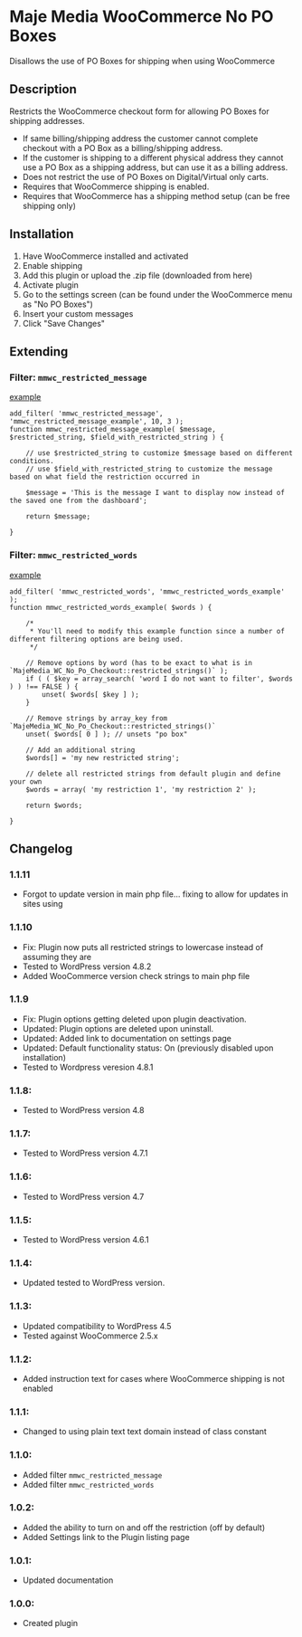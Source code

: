 # Maje Media WooCommerce No PO Boxes
Disallows the use of PO Boxes for shipping when using WooCommerce

## Description
Restricts the WooCommerce checkout form for allowing PO Boxes for shipping addresses.

- If same billing/shipping address the customer cannot complete checkout with a PO Box as a billing/shipping address.
- If the customer is shipping to a different physical address they cannot use a PO Box as a shipping address, but can use it as a billing address.
- Does not restrict the use of PO Boxes on Digital/Virtual only carts.
- Requires that WooCommerce shipping is enabled.
- Requires that WooCommerce has a shipping method setup (can be free shipping only)

## Installation
1. Have WooCommerce installed and activated
1. Enable shipping
1. Add this plugin or upload the .zip file (downloaded from here)
1. Activate plugin
1. Go to the settings screen (can be found under the WooCommerce menu as "No PO Boxes")
1. Insert your custom messages
1. Click "Save Changes"

## Extending

### Filter: `mmwc_restricted_message`
[example](https://majemedia.com/plugins/no-po-boxes/#mmwc_restricted_message)

    add_filter( 'mmwc_restricted_message', 'mmwc_restricted_message_example', 10, 3 );
    function mmwc_restricted_message_example( $message, $restricted_string, $field_with_restricted_string ) {
    
        // use $restricted_string to customize $message based on different conditions. 
        // use $field_with_restricted_string to customize the message based on what field the restriction occurred in
    
        $message = 'This is the message I want to display now instead of the saved one from the dashboard';
    
        return $message;
    
    }

### Filter: `mmwc_restricted_words`
[example](https://majemedia.com/plugins/no-po-boxes/#mmwc_restricted_words)

    add_filter( 'mmwc_restricted_words', 'mmwc_restricted_words_example' );
    function mmwc_restricted_words_example( $words ) {
    
        /*
         * You'll need to modify this example function since a number of different filtering options are being used.
         */
    
        // Remove options by word (has to be exact to what is in `MajeMedia_WC_No_Po_Checkout::restricted_strings()` );
        if ( ( $key = array_search( 'word I do not want to filter', $words ) ) !== FALSE ) {
            unset( $words[ $key ] );
        }
    
        // Remove strings by array_key from `MajeMedia_WC_No_Po_Checkout::restricted_strings()`
        unset( $words[ 0 ] ); // unsets "po box"
    
        // Add an additional string
        $words[] = 'my new restricted string';
    
        // delete all restricted strings from default plugin and define your own
        $words = array( 'my restriction 1', 'my restriction 2' );
    
        return $words;
    
    }

## Changelog
### 1.1.11
* Forgot to update version in main php file... fixing to allow for updates in sites using

### 1.1.10
* Fix: Plugin now puts all restricted strings to lowercase instead of assuming they are
* Tested to WordPress version 4.8.2
* Added WooCommerce version check strings to main php file

### 1.1.9
* Fix: Plugin options getting deleted upon plugin deactivation.
* Updated: Plugin options are deleted upon uninstall.
* Updated: Added link to documentation on settings page
* Updated: Default functionality status: On (previously disabled upon installation)
* Tested to Wordpress veresion 4.8.1

### 1.1.8:
* Tested to WordPress version 4.8

### 1.1.7:
* Tested to WordPress version 4.7.1

### 1.1.6:
* Tested to WordPress version 4.7

### 1.1.5:
* Tested to WordPress version 4.6.1

### 1.1.4:
* Updated tested to WordPress version.

### 1.1.3:
* Updated compatibility to WordPress 4.5
* Tested against WooCommerce 2.5.x

### 1.1.2:
* Added instruction text for cases where WooCommerce shipping is not enabled

### 1.1.1:
* Changed to using plain text text domain instead of class constant

### 1.1.0:
* Added filter `mmwc_restricted_message`
* Added filter `mmwc_restricted_words`

### 1.0.2:
* Added the ability to turn on and off the restriction (off by default)
* Added Settings link to the Plugin listing page

### 1.0.1:
* Updated documentation

### 1.0.0:
* Created plugin

